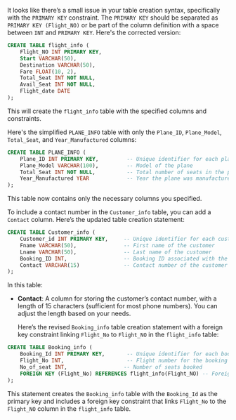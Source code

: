 It looks like there’s a small issue in your table creation syntax, specifically with the `PRIMARY KEY` constraint. The `PRIMARY KEY` should be separated as `PRIMARY KEY (Flight_NO)` or be part of the column definition with a space between `INT` and `PRIMARY KEY`. Here's the corrected version:

```sql
CREATE TABLE flight_info (
    Flight_NO INT PRIMARY KEY,
    Start VARCHAR(50),
    Destination VARCHAR(50),
    Fare FLOAT(10, 2),
    Total_Seat INT NOT NULL,
    Avail_Seat INT NOT NULL,
    Flight_date DATE
);
```

This will create the `flight_info` table with the specified columns and constraints.


Here's the simplified `PLANE_INFO` table with only the `Plane_ID`, `Plane_Model`, `Total_Seat`, and `Year_Manufactured` columns:

```sql
CREATE TABLE PLANE_INFO (
    Plane_ID INT PRIMARY KEY,         -- Unique identifier for each plane
    Plane_Model VARCHAR(100),         -- Model of the plane
    Total_Seat INT NOT NULL,          -- Total number of seats in the plane
    Year_Manufactured YEAR            -- Year the plane was manufactured
);
```

This table now contains only the necessary columns you specified.


To include a contact number in the `Customer_info` table, you can add a `Contact` column. Here’s the updated table creation statement:

```sql
CREATE TABLE Customer_info (
    Customer_id INT PRIMARY KEY,     -- Unique identifier for each customer
    Fname VARCHAR(50),               -- First name of the customer
    Lname VARCHAR(50),               -- Last name of the customer
    Booking_ID INT,                  -- Booking ID associated with the customer
    Contact VARCHAR(15)              -- Contact number of the customer
);
```

In this table:
- **Contact**: A column for storing the customer’s contact number, with a length of 15 characters (sufficient for most phone numbers). You can adjust the length based on your needs.



  Here’s the revised `Booking_info` table creation statement with a foreign key constraint linking `Flight_No` to `Flight_NO` in the `flight_info` table:

```sql
CREATE TABLE Booking_info (
    Booking_Id INT PRIMARY KEY,       -- Unique identifier for each booking
    Flight_No INT,                    -- Flight number for the booking
    No_of_seat INT,                  -- Number of seats booked
    FOREIGN KEY (Flight_No) REFERENCES flight_info(Flight_NO) -- Foreign key constraint
);
```

This statement creates the `Booking_info` table with the `Booking_Id` as the primary key and includes a foreign key constraint that links `Flight_No` to the `Flight_NO` column in the `flight_info` table.
